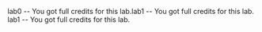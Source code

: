 lab0 -- You got full credits for this lab.lab1 -- You got full credits for this lab.
lab1 -- You got full credits for this lab.